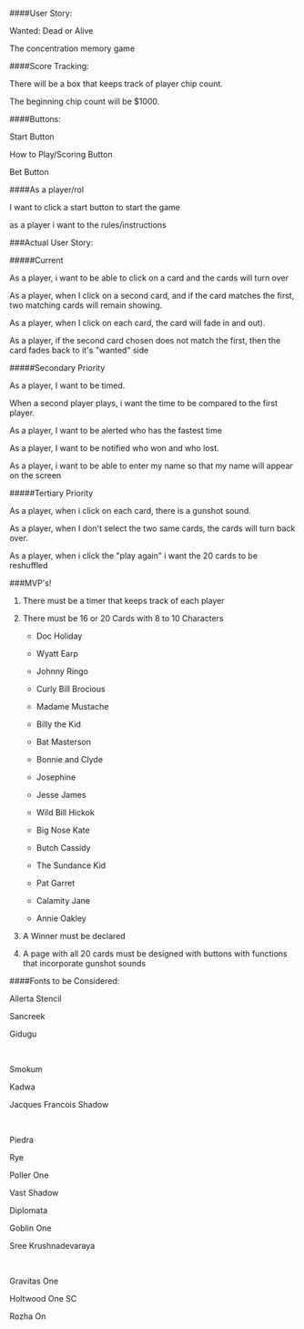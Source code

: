 ####User Story:


Wanted: Dead or Alive

The concentration memory game

####Score Tracking:

There will be a box that keeps track of player chip count.

The beginning chip count will be $1000.

####Buttons:

Start Button

How to Play/Scoring Button

Bet Button

####As a player/rol

I want to click a start button to start the game

as a player i want to the rules/instructions


###Actual User Story:

#####Current

As a player, i want to be able to click on a card and the cards will turn over

As a player, when I click on a second card, and if the card matches the first, two matching cards will remain showing.

As a player, when I click on each card, the card will fade in and out).

As a player, if the second card chosen does not match the first, then the card fades back to it's "wanted" side


#####Secondary Priority

As a player, I want to be timed.

When a second player plays, i want the time to be compared to the first player.

As a player, I want to be alerted who has the fastest time

As a player, I want to be notified who won and who lost.

As a player, i want to be able to enter my name so that my name will appear on the screen


#####Tertiary Priority

As a player, when i click on each card, there is a gunshot sound.

As a player, when I don't select the two same cards, the cards will turn back over.

As a player, when i click the "play again" i want the 20 cards to be reshuffled


###MVP's!

1.  There must be a timer that keeps track of each player

2.  There must be 16 or 20 Cards with 8 to 10 Characters

	* Doc Holiday
	* Wyatt Earp
	* Johnny Ringo
	* Curly Bill Brocious
	* Madame Mustache
	* Billy the Kid
	* Bat Masterson
	* Bonnie and Clyde
	* Josephine
	* Jesse James
	
	* Wild Bill Hickok
	* Big Nose Kate
	* Butch Cassidy
	* The Sundance Kid
	
	* Pat Garret
	* Calamity Jane
	* Annie Oakley
	

3.  A Winner must be declared

4.  A page with all 20 cards must be designed with buttons with functions that incorporate gunshot sounds
  
  
####Fonts to be Considered:
  
  Allerta Stencil
  
  Sancreek
  
  Gidugu
  
<br>

 Smokum  

 Kadwa 
 
 Jacques Francois Shadow

<br>
 

Piedra
   
Rye
  
Poller One
  
Vast Shadow
  
Diplomata
     
Goblin One
      
Sree Krushnadevaraya
   
<br>  
  
Gravitas One
  
Holtwood One SC
  
Rozha On











